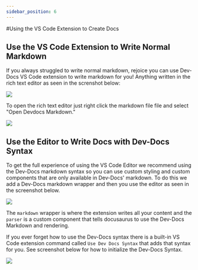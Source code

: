 ```yaml
---
sidebar_position: 6
---
```


#Using the VS Code Extension to Create Docs

## Use the VS Code Extension to Write Normal Markdown

If you always struggled to write normal markdown, rejoice you can use Dev-Docs VS Code extension to write markdown for you! Anything written in the rich text editor as seen in the screnshot below:

![](/img/dev-docs-assets/dev-docs-RnJpLCAyNSBBdWcgMjAyMyAwMzoxNTo1NCBHTVQ=.png)

To open the rich text editor just right click the markdown file file and select "Open Devdocs Markdown."

![](/img/dev-docs-assets/dev-docs-RnJpLCAyNSBBdWcgMjAyMyAwMzoxNzozOSBHTVQ=.png)

## Use the Editor to Write Docs with Dev-Docs Syntax

To get the full experience of using the VS Code Editor we recommend using the Dev-Docs markdown syntax so you can use custom styling and custom components that are only available in Dev-Docs' markdown.  To do this we add a Dev-Docs markdown wrapper and then you use the editor as seen in the screenshot below.

![](/img/dev-docs-assets/dev-docs-RnJpLCAyNSBBdWcgMjAyMyAwMzoyODowNiBHTVQ=.png)

The <code>markdown</code> wrapper is where the extension writes all your content and the <code>parser</code> is a custom component that tells docusaurus to use the Dev-Docs Markdown and rendering.

If you ever forget how to use the Dev-Docs syntax there is a built-in VS Code extension command called <code>Use Dev Docs Syntax</code> that adds that syntax for you. See screenshot below for how to initialize the Dev-Docs Syntax.

![](/img/dev-docs-assets/dev-docs-RnJpLCAyNSBBdWcgMjAyMyAwMzozMTo1NiBHTVQ=.png)







